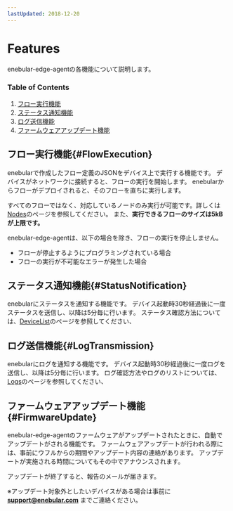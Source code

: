 ```yaml
---
lastUpdated: 2018-12-20
---
```


# Features

enebular-edge-agentの各機能について説明します。

### Table of Contents

1. [フロー実行機能](#FlowExecution)
1. [ステータス通知機能](#StatusNotification)
1. [ログ送信機能](#LogTransmission)
1. [ファームウェアアップデート機能](#FirmwareUpdate)

## フロー実行機能{#FlowExecution}

enebularで作成したフロー定義のJSONをデバイス上で実行する機能です。
デバイスがネットワークに接続すると、フローの実行を開始します。
enebularからフローがデプロイされると、そのフローを直ちに実行します。

すべてのフローではなく、対応しているノードのみ実行が可能です。詳しくは[Nodes](./Nodes.md)のページを参照してください。
また、**実行できるフローのサイズは5kBが上限です。** 

enebular-edge-agentは、以下の場合を除き、フローの実行を停止しません。
- フローが停止するようにプログラミングされている場合
- フローの実行が不可能なエラーが発生した場合

## ステータス通知機能{#StatusNotification}

enebularにステータスを通知する機能です。
デバイス起動時30秒経過後に一度ステータスを送信し、以降は5分毎に行います。
ステータス確認方法については、[DeviceList](./../Device/DeviceList.md)のページを参照してください、

## ログ送信機能{#LogTransmission}

enebularにログを通知する機能です。
デバイス起動時30秒経過後に一度ログを送信し、以降は5分毎に行います。
ログ確認方法やログのリストについては、[Logs](./../Device/Logs.md)のページを参照してください、

## ファームウェアアップデート機能{#FirmwareUpdate}

enebular-edge-agentのファームウェアがアップデートされたときに、自動でアップデートがされる機能です。
ファームウェアアップデートが行われる際には、事前にウフルからの期間やアップデート内容の連絡があります。
アップデートが実施される時間についてもその中でアナウンスされます。

アップデートが終了すると、報告のメールが届きます。

※アップデート対象外としたいデバイスがある場合は事前に **support@enebular.com** までご連絡ください。